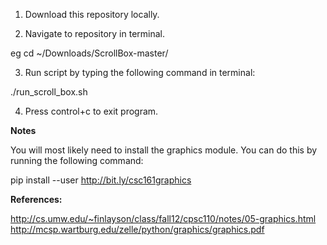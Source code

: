 1. Download this repository locally. 

2. Navigate to repository in terminal.

eg cd ~/Downloads/ScrollBox-master/

3. Run script by typing the following command in terminal:

./run_scroll_box.sh

4. Press control+c to exit program.


**Notes**

You will most likely need to install the graphics module. You can do this by running the following command:

pip install --user http://bit.ly/csc161graphics


**References:**

http://cs.umw.edu/~finlayson/class/fall12/cpsc110/notes/05-graphics.html
http://mcsp.wartburg.edu/zelle/python/graphics/graphics.pdf 
